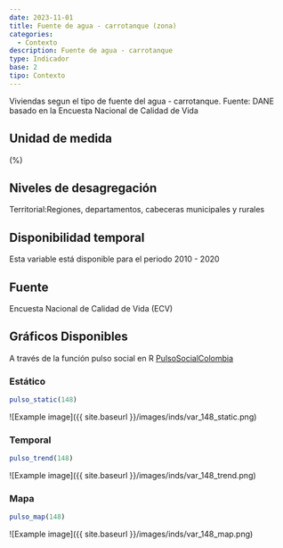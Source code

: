 ```yaml
---
date: 2023-11-01
title: Fuente de agua - carrotanque (zona)
categories:
  - Contexto
description: Fuente de agua - carrotanque
type: Indicador
base: 2
tipo: Contexto
--- 
```


Viviendas segun el tipo de fuente del agua - carrotanque.
Fuente: DANE basado en la Encuesta Nacional de Calidad de Vida

## Unidad de medida
(%)

## Niveles de desagregación
Territorial:Regiones, departamentos, cabeceras municipales y rurales

## Disponibilidad temporal
Esta variable está disponible para el periodo 2010 - 2020

## Fuente
Encuesta Nacional de Calidad de Vida (ECV)

## Gráficos Disponibles

A través de la función pulso social en R [PulsoSocialColombia](https://github.com/pulsosocialcolombia/PulsoSocialColombia)

### Estático

``` R
pulso_static(148)
```

![Example image]({{ site.baseurl }}/images/inds/var_148_static.png)

### Temporal

``` R
pulso_trend(148)
```

![Example image]({{ site.baseurl }}/images/inds/var_148_trend.png)

### Mapa

``` R
pulso_map(148)
```

![Example image]({{ site.baseurl }}/images/inds/var_148_map.png)